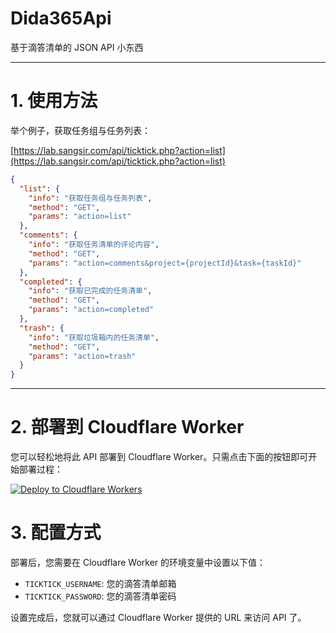# Dida365Api

基于滴答清单的 JSON API 小东西

---

# 1. 使用方法

举个例子，获取任务组与任务列表：

[https://lab.sangsir.com/api/ticktick.php?action=list](https://lab.sangsir.com/api/ticktick.php?action=list)

```json
{
  "list": {
    "info": "获取任务组与任务列表",
    "method": "GET",
    "params": "action=list"
  },
  "comments": {
    "info": "获取任务清单的评论内容",
    "method": "GET",
    "params": "action=comments&project={projectId}&task={taskId}"
  },
  "completed": {
    "info": "获取已完成的任务清单",
    "method": "GET",
    "params": "action=completed"
  },
  "trash": {
    "info": "获取垃圾箱内的任务清单",
    "method": "GET",
    "params": "action=trash"
  }
}
```

---

# 2. 部署到 Cloudflare Worker

您可以轻松地将此 API 部署到 Cloudflare Worker。只需点击下面的按钮即可开始部署过程：

[![Deploy to Cloudflare Workers](https://deploy.workers.cloudflare.com/button)](https://deploy.workers.cloudflare.com/?url=https://github.com/0x11-dev/dida365api)

# 3. 配置方式

部署后，您需要在 Cloudflare Worker 的环境变量中设置以下值：

- `TICKTICK_USERNAME`: 您的滴答清单邮箱
- `TICKTICK_PASSWORD`: 您的滴答清单密码

设置完成后，您就可以通过 Cloudflare Worker 提供的 URL 来访问 API 了。

